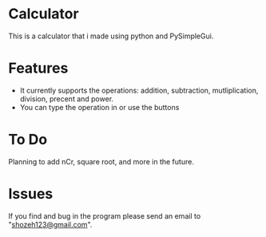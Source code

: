 # Calculator
This is a calculator that i made using python and PySimpleGui.

# Features
- It currently supports the operations: addition, subtraction, mutliplication, division, precent and power.
- You can type the operation in or use the buttons

# To Do
Planning to add nCr, square root, and more in the future.


# Issues
If you find and bug in the program please send an email to "shozeh123@gmail.com".
